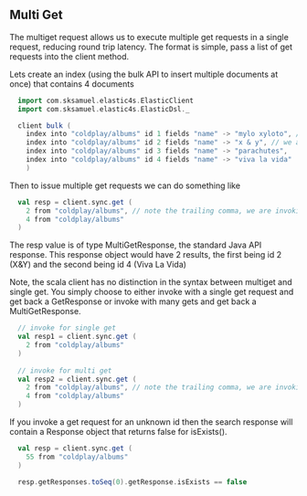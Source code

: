 ## Multi Get

The multiget request allows us to execute multiple get requests in a single request, reducing round trip latency.
The format is simple, pass a list of get requests into the client method.

Lets create an index (using the bulk API to insert multiple documents at once) that contains 4 documents

```scala
  import com.sksamuel.elastic4s.ElasticClient
  import com.sksamuel.elastic4s.ElasticDsl._

  client bulk (
    index into "coldplay/albums" id 1 fields "name" -> "mylo xyloto", // note the trailing commas
    index into "coldplay/albums" id 2 fields "name" -> "x & y", // we are invoking a var args method
    index into "coldplay/albums" id 3 fields "name" -> "parachutes",
    index into "coldplay/albums" id 4 fields "name" -> "viva la vida"
    )
```

Then to issue multiple get requests we can do something like

```scala
  val resp = client.sync.get (
    2 from "coldplay/albums", // note the trailing comma, we are invoking a var args method
    4 from "coldplay/albums"
  )
```

The resp value is of type MultiGetResponse, the standard Java API response. This response object would have 2 results,
the first being id 2 (X&Y) and the second being id 4 (Viva La Vida)

Note, the scala client has no distinction in the syntax between multiget and single get.
You simply choose to either invoke with a single get request and get back a GetResponse or invoke with many gets and get back a MultiGetResponse.

```scala
  // invoke for single get
  val resp1 = client.sync.get (
    2 from "coldplay/albums"
  )
  
  // invoke for multi get
  val resp2 = client.sync.get (
    2 from "coldplay/albums", // note the trailing comma, we are invoking a var args method
    4 from "coldplay/albums"
  )
```

If you invoke a get request for an unknown id then the search response will contain a Response object that returns false for isExists().

```scala
  val resp = client.sync.get (
    55 from "coldplay/albums"
  )

  resp.getResponses.toSeq(0).getResponse.isExists == false
```